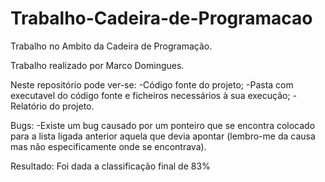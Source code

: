 # Trabalho-Cadeira-de-Programacao
Trabalho no Ambito da Cadeira de Programação.

Trabalho realizado por Marco Domingues.

Neste repositório pode ver-se:
-Código fonte do projeto;
-Pasta com executavel do código fonte e ficheiros necessários à sua execução;
-Relatório do projeto.

Bugs:
-Existe um bug causado por um ponteiro que se encontra colocado para a lista ligada anterior aquela que devia apontar (lembro-me da causa mas não especificamente onde se encontrava).


Resultado:
Foi dada a classificação final de 83%
